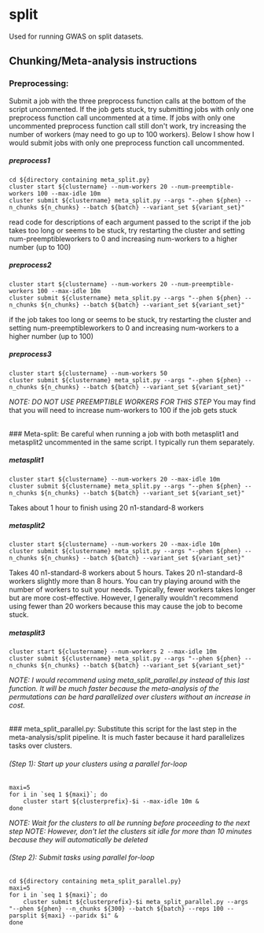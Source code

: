 # split
Used for running GWAS on split datasets.
<br>

## Chunking/Meta-analysis instructions

### Preprocessing:
Submit a job with the three preprocess function calls at the bottom of the script uncommented. 
If the job gets stuck, try submitting jobs with only one preprocess function call uncommented at a time. 
If jobs with only one uncommented preprocess function call still don't work, try increasing the number of workers (may need to go up to 100 workers). 
Below I show how I would submit jobs with only one preprocess function call uncommented.

##### preprocess1

	cd ${directory containing meta_split.py}
	cluster start ${clustername} --num-workers 20 --num-preemptible-workers 100 --max-idle 10m
	cluster submit ${clustername} meta_split.py --args "--phen ${phen} --n_chunks ${n_chunks} --batch ${batch} --variant_set ${variant_set}"

read code for descriptions of each argument passed to the script
if the job takes too long or seems to be stuck, try restarting the cluster and setting num-preemptibleworkers to 0 and increasing num-workers to a higher number (up to 100)


##### preprocess2 

	cluster start ${clustername} --num-workers 20 --num-preemptible-workers 100 --max-idle 10m
	cluster submit ${clustername} meta_split.py --args "--phen ${phen} --n_chunks ${n_chunks} --batch ${batch} --variant_set ${variant_set}"

if the job takes too long or seems to be stuck, try restarting the cluster and setting num-preemptibleworkers to 0 and increasing num-workers to a higher number (up to 100)

##### preprocess3 

	cluster start ${clustername} --num-workers 50
	cluster submit ${clustername} meta_split.py --args "--phen ${phen} --n_chunks ${n_chunks} --batch ${batch} --variant_set ${variant_set}"

*NOTE: DO NOT USE PREEMPTIBLE WORKERS FOR THIS STEP*
You may find that you will need to increase num-workers to 100 if the job gets stuck

<br>
### Meta-split: 
Be careful when running a job with both metasplit1 and metasplit2 uncommented in the same script. I typically run them separately.



##### metasplit1 

	cluster start ${clustername} --num-workers 20 --max-idle 10m
	cluster submit ${clustername} meta_split.py --args "--phen ${phen} --n_chunks ${n_chunks} --batch ${batch} --variant_set ${variant_set}"

Takes about 1 hour to finish using 20 n1-standard-8 workers


##### metasplit2

	cluster start ${clustername} --num-workers 20 --max-idle 10m
	cluster submit ${clustername} meta_split.py --args "--phen ${phen} --n_chunks ${n_chunks} --batch ${batch} --variant_set ${variant_set}"

Takes 40 n1-standard-8 workers about 5 hours. Takes 20 n1-standard-8 workers slightly more than 8 hours. 
You can try playing around with the number of workers to suit your needs. Typically, fewer workers takes longer but are more cost-effective. 
However, I generally wouldn't recommend using fewer than 20 workers because this may cause the job to become stuck.


##### metasplit3 
	cluster start ${clustername} --num-workers 2 --max-idle 10m
	cluster submit ${clustername} meta_split.py --args "--phen ${phen} --n_chunks ${n_chunks} --batch ${batch} --variant_set ${variant_set}"

*NOTE: I would recommend using meta_split_parallel.py instead of this last function. It will be much faster because the meta-analysis of the permutations can be hard parallelized over clusters without an increase in cost.*



<br>
### meta_split_parallel.py:
Substitute this script for the last step in the meta-analysis/split pipeline. It is much faster because it hard parallelizes tasks over clusters.

###### (Step 1): Start up your clusters using a parallel for-loop

	maxi=5
	for i in `seq 1 ${maxi}`; do
		cluster start ${clusterprefix}-$i --max-idle 10m &
	done

*NOTE: Wait for the clusters to all be running before proceeding to the next step*
*NOTE: However, don't let the clusters sit idle for more than 10 minutes because they will automatically be deleted*

###### (Step 2): Submit tasks using parallel for-loop

	cd ${directory containing meta_split_parallel.py}
	maxi=5
	for i in `seq 1 ${maxi}`; do
		cluster submit ${clusterprefix}-$i meta_split_parallel.py --args "--phen ${phen} --n_chunks ${300} --batch ${batch} --reps 100 --parsplit ${maxi} --paridx $i" &
	done

